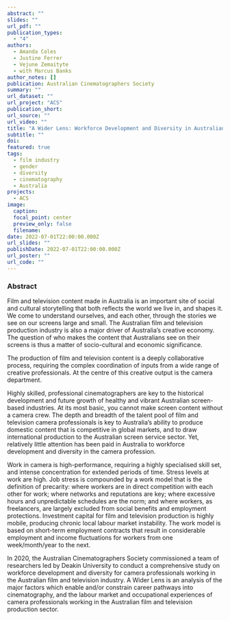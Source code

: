 ```yaml
---
abstract: ""
slides: ""
url_pdf: ""
publication_types:
  - "4"
authors:
  - Amanda Coles
  - Justine Ferrer
  - Vejune Zemaityte
  - with Marcus Banks
author_notes: []
publication: Australian Cinematographers Society
summary: ""
url_dataset: ""
url_project: "ACS"
publication_short:
url_source: ""
url_video: ""
title: "A Wider Lens: Workforce Development and Diversity in Australian Cinematography"
subtitle: ""
doi:
featured: true
tags:
  - film industry
  - gender
  - diversity
  - cinematography
  - Australia
projects:
  - ACS
image:
  caption:
  focal_point: center
  preview_only: false
  filename:
date: 2022-07-01T22:00:00.000Z
url_slides: ""
publishDate: 2022-07-01T22:00:00.000Z
url_poster: ""
url_code: ""
---
```


### Abstract

Film and television content made in Australia is an important site of social and cultural storytelling that both reflects the world we live in, and shapes it. We come to understand ourselves, and each other, through the stories we see on our screens large and small. The Australian film and television production industry is also a major driver of Australia’s creative economy. The question of who makes the content that Australians see on their screens is thus a matter of socio-cultural and economic significance.

The production of film and television content is a deeply collaborative process, requiring the complex coordination of inputs from a wide range of creative professionals. At the centre of this creative output is the camera department.

Highly skilled, professional cinematographers are key to the historical development and future growth of healthy and vibrant Australian screen-based industries. At its most basic, you cannot make screen content without a camera crew. The depth and breadth of the talent pool of film and television camera professionals is key to Australia’s ability to produce domestic content that is competitive in global markets, and to draw international production to the Australian screen service sector. Yet, relatively little attention has been paid in Australia to workforce development and diversity in the camera profession.

Work in camera is high-performance, requiring a highly specialised skill set, and intense concentration for extended periods of time. Stress levels at work are high. Job stress is compounded by a work model that is the definition of precarity: where workers are in direct competition with each other for work; where networks and reputations are key; where excessive hours and unpredictable schedules are the norm; and where workers, as freelancers, are largely excluded from social benefits and employment protections. Investment capital for film and television production is highly mobile, producing chronic local labour market instability. The work model is based on short-term employment contracts that result in considerable employment and income fluctuations for workers from one week/month/year to the next.

In 2020, the Australian Cinematographers Society commissioned a team of researchers led by Deakin University to conduct a comprehensive study on workforce development and diversity for camera professionals working in the Australian film and television industry. A Wider Lens is an analysis of the major factors which enable and/or constrain career pathways into cinematography, and the labour market and occupational experiences of camera professionals working in the Australian film and television production sector.